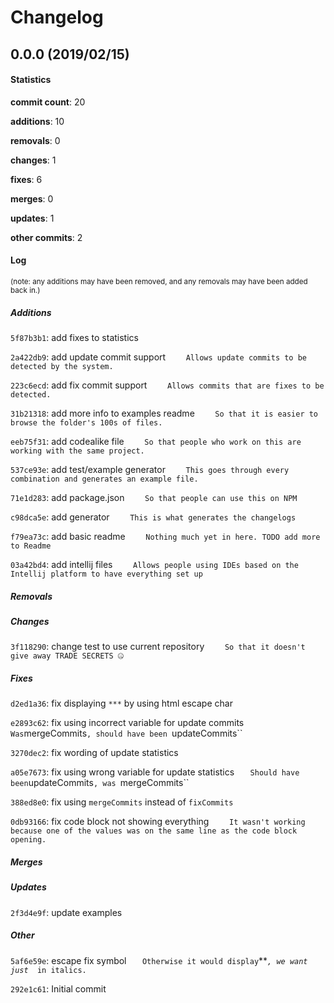 # Changelog
## 0.0.0 (2019/02/15)
#### Statistics
**commit count**: 20

**additions**: 10

**removals**: 0

**changes**: 1

**fixes**: 6

**merges**: 0

**updates**: 1

**other commits**: 2

#### Log
<small>(note: any additions may have been removed, and any removals may have been added back in.)</small>
##### Additions
 `5f87b3b1`: add fixes to statistics

 `2a422db9`: add update commit support
`    Allows update commits to be detected by the system.`

 `223c6ecd`: add fix commit support
`    Allows commits that are fixes to be detected.`

 `31b21318`: add more info to examples readme
`    So that it is easier to browse the folder's 100s of files.`

 `eeb75f31`: add codealike file
`    So that people who work on this are working with the same project.`

 `537ce93e`: add test/example generator
`    This goes through every combination and generates an example file.`

 `71e1d283`: add package.json
`    So that people can use this on NPM`

 `c98dca5e`: add generator
`    This is what generates the changelogs`

 `f79ea73c`: add basic readme
`    Nothing much yet in here. TODO add more to Readme`

 `03a42bd4`: add intellij files
`    Allows people using IDEs based on the Intellij platform to have everything set up`

##### Removals

##### Changes
 `3f118290`: change test to use current repository
`    So that it doesn't give away TRADE SECRETS 🤐`

##### Fixes
 `d2ed1a36`: fix displaying `***` by using html escape char

 `e2893c62`: fix using incorrect variable for update commits
`    Was `mergeCommits`, should have been `updateCommits``

 `3270dec2`: fix wording of update statistics

 `a05e7673`: fix using wrong variable for update statistics
`    Should have been `updateCommits`, was `mergeCommits``

 `388ed8e0`: fix using `mergeCommits` instead of `fixCommits`

 `0db93166`: fix code block not showing everything
`    It wasn't working because one of the values was on the same line as the code block opening.`

##### Merges

##### Updates
 `2f3d4e9f`: update examples

##### Other
 `5af6e59e`: escape fix symbol
`    Otherwise it would display `***`, we want just `*` in italics.`

 `292e1c61`: Initial commit

